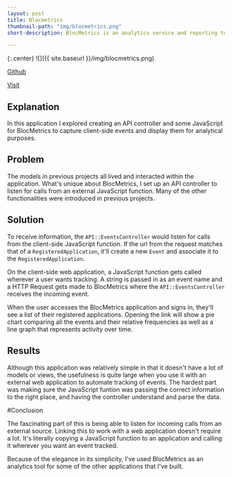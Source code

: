 ```yaml
---
layout: post
title: Blocmetrics
thumbnail-path: "img/blocmetrics.png"
short-description: BlocMetrics is an analytics service and reporting tool that you can use with web apps to track user activity and report results.

---
```


{:.center}
![]({{ site.baseurl }}/img/blocmetrics.png)

[Github](http://github.com/iamkevinlowe/blocmetrics)

[Visit](http://iamkevinlowe-blocmetrics.herokuapp.com)

## Explanation

In this application I explored creating an API controller and some JavaScript for BlocMetrics to capture client-side events and display them for analytical purposes.

## Problem

The models in previous projects all lived and interacted within the application.  What's unique about BlocMetrics, I set up an API controller to listen for calls from an external JavaScript function.  Many of the other functionalities were introduced in previous projects.

## Solution

To receive information, the `API::EventsController` would listen for calls from the client-side JavaScript function.  If the url from the request matches that of a `RegisteredApplication`, it'll create a new `Event` and associate it to the `RegisteredApplication`.

On the client-side web application, a JavaScript function gets called wherever a user wants tracking.  A string is passed in as an event name and a HTTP Request gets made to BlocMetrics where the `API::EventsController` receives the incoming event.

When the user accesses the BlocMetrics application and signs in, they'll see a list of their registered applications.  Opening the link will show a pie chart comparing all the events and their relative frequencies as well as a line graph that represents activity over time.

## Results

Although this application was relatively simple in that it doesn't have a lot of models or views, the usefulness is quite large when you use it with an external web application to automate tracking of events.  The hardest part was making sure the JavaScript funtion was passing the correct information to the right place, and having the controller understand and parse the data.

#Conclusion

The fascinating part of this is being able to listen for incoming calls from an external source.  Linking this to work with a web application doesn't require a lot.  It's literally copying a JavaScript function to an application and calling it wherever you want an event tracked.

Because of the elegance in its simplicity, I've used BlocMetrics as an analytics tool for some of the other applications that I've built.